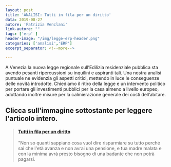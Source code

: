 ```yaml
---
layout: post
title: 'ANALISI: Tutti in fila per un diritto'
data: 2019-08-27
autore: 'Patrizia Venclani'
link-autore: ""
tags: ['erp' ]
header-image: "/img/legge-erp-header.png"
categories: ['analisi','ERP']
excerpt_separator: <!--more-->

---
```

A Venezia la nuova legge regionale sull’Edilizia residenziale pubblica sta avendo pesanti ripercussioni su inquilini e aspiranti tali. Una nostra analisi puntuale ne evidenzia gli aspetti critici, mettendo in luce le conseguenze delle novità introdotte. Chiediamo il ritiro della legge e un intervento politico per portare gli investimenti pubblici per la casa almeno a livello europeo, adottando inoltre misure per la calmierazione generale dei costi dell’abitare.   <!--more-->

## Clicca sull'immagine sottostante per leggere l'articolo intero.

<blockquote class="embedly-card"><h4><a href="https://medium.com/@mail.veneziainrete/tutti-in-fila-per-un-diritto-d0ebf63a796d">Tutti in fila per un diritto</a></h4><p>"Non so quanti sappiano cosa vuol dire risparmiare su tutto perché sai che l'età avanza e non avrai una pensione, e tua madre malata e con la minima avrà presto bisogno di una badante che non potrà pagarsi.</p></blockquote>
<script async src="//cdn.embedly.com/widgets/platform.js" charset="UTF-8"></script>

